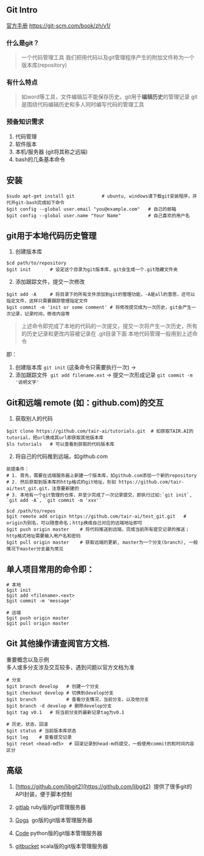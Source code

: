 ## Git Intro

[官方手册](https://git-scm.com/book/zh/v1/) https://git-scm.com/book/zh/v1/


### 什么是git？

> 一个代码管理工具
> 我们把用代码以及git管理程序产生的附加文件称为一个版本库(repository)

### 有什么特点

> 如word等工具，文件编辑后不能保存历史。git用于**编辑历史**的管理记录
> git是围绕代码编辑历史和多人同时编写代码的管理工具

### 预备知识需求

1. 代码管理
2. 软件版本
3. 本机/服务器 (git将其称之远端)
4. bash的几条基本命令

## 安装

```
$sudo apt-get install git          # ubuntu, windows请下载git安装程序，并代开git-bash完成如下命令
$git config --global user.email "you@example.com"   # 自己的邮箱
$git config --global user.name "Your Name"          # 自己喜欢的用户名
```

## git用于本地代码历史管理

1. 创建版本库

```
$cd path/to/repository
$git init       # 设定这个目录为git版本库，git会生成一个.git隐藏文件夹
```

2. 添加跟踪文件，提交一次修改
```
$git add -A     # 将目录下的所有文件添加到git的管理功能，-A是all的意思，还可以指定文件，这样只需要跟踪管理指定文件
$git commit -m 'init or some comment' # 将修改提交成为一次历史，git会产生一次记录，记录时间，修改内容等
```

> 上述命令即完成了本地的代码的一次提交，提交一次将产生一次历史，所有的历史记录和更改内容被记录在 .git目录下面
> 本地代码管理一般用到上述命令

即：

1. 创建版本库 `git init` (这条命令只需要执行一次) ->  
2. 添加跟踪文件  `git add filename.ext`  -> 提交一次形成记录 `git commit -m '说明文字'`  

## Git和远端 remote (如：github.com)的交互

1. 获取别人的代码

```
$git clone https://github.com/tair-ai/tutorials.git  # 如获取TAIR.AI的tutorial，把url换成其url即获取其他版本库
$ls tutorials   # 可以查看到获取的代码版本库
```

2. 将自己的代码推到远端，如github.com
```
前提条件： 
# 1. 首先，需要在远端服务器上新建一个版本库，如github.com添加一个新的repository
# 2. 然后获取到版本库的http格式的git地址，形如 https://github.com/tair-ai/test_git.git，注意要新建的
# 3. 本地有一个git管理的仓库，并至少完成了一次记录提交，即执行过如:`git init`, `git add -A`, `git commit -m 'xxx'`

$cd /path/to/repos
$git remote add origin https://github.com/tair-ai/test_git.git   # origin为别名，可以随意命名；http换成自己对应的远端地址即可
$git push origin master    # 将代码推送到远端，完成当前所有提交记录的推送；http格式地址需要输入用户名和密码
$git pull origin master    # 获取远端的更新, master为一个分支(branch), 一般情况下master分支最为常见
```

##  单人项目常用的命令即：

```
# 本地
$git init
$git add <filename>.<ext>
$git commit -m 'message'

# 远端
$git push origin master
$git pull origin master 
```

## Git 其他操作请查阅官方文档. 

重要概念以及示例  
多人或多分支涉及交互较多，遇到问题以官方文档为准
```
# 分支
$git branch develop   # 创建一个分支
$git checkout develop # 切换到develop分支
$git branch           # 查看分支情况，当前分支，以及他分支
$git branch -d develop # 删除develop分支
$git tag v0.1   # 将当前分支的最新记录tag为v0.1

# 历史，状态，回滚
$git status # 当前版本库状态
$git log    # 查看提交记录
$git reset <head-md5>  # 回滚记录到head-md5提交，一般使用commit的和时间内容区分
```

## 高级

1. [https://github.com/libgit2](https://github.com/libgit2)  提供了很多git的API封装，便于脚本控制

2. [gitlab](https://github.com/gitlabhq/gitlabhq)  ruby版的git管理服务器

3. [Gogs](https://github.com/gogits/gogs)  go版的git版本管理服务器

4. [Code](https://github.com/douban/code)  python版的git版本管理服务器

5. [gitbucket](https://github.com/gitbucket/gitbucket) scala版的git版本管理服务器



